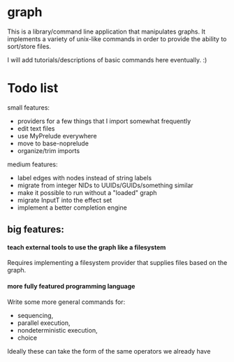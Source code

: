 # graph
This is a library/command line application that manipulates graphs.
It implements a variety of unix-like commands in order to provide the
ability to sort/store files.

I will add tutorials/descriptions of basic commands here eventually. :)

# Todo list
small features:
- providers for a few things that I import somewhat frequently
- edit text files
- use MyPrelude everywhere
- move to base-noprelude
- organize/trim imports

medium features:
- label edges with nodes instead of string labels
- migrate from integer NIDs to UUIDs/GUIDs/something similar
- make it possible to run without a "loaded" graph
- migrate InputT into the effect set
- implement a better completion engine

## big features:

#### teach external tools to use the graph like a filesystem
Requires implementing a filesystem provider that supplies files based on the
graph.

#### more fully featured programming language

Write some more general commands for:
- sequencing,
- parallel execution,
- nondeterministic execution,
- choice

Ideally these can take the form of the same operators we already have
